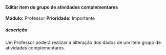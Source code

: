 #### Editar item de grupo de atividades complementares
**Módulo:** Professor
**Prioridade:** Importante
##### descrição
Um Professor poderá realizar a alteração dos dados de um item grupo de atividades complementares.
